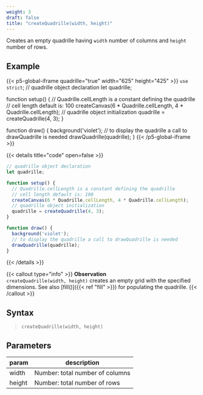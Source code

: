 ```yaml
---
weight: 3
draft: false
title: "createQuadrille(width, height)"
---
```


Creates an empty quadrille having `width` number of columns and `height` number of rows.

## Example

{{< p5-global-iframe quadrille="true" width="625" height="425" >}}
`use strict`;
// quadrille object declaration
let quadrille;

function setup() {
  // Quadrille.cellLength is a constant defining the quadrille
  // cell length default is: 100
  createCanvas(6 * Quadrille.cellLength, 4 * Quadrille.cellLength);
  // quadrille object initialization
  quadrille = createQuadrille(4, 3);
}

function draw() {
  background('violet');
  // to display the quadrille a call to drawQuadrille is needed
  drawQuadrille(quadrille);
}
{{< /p5-global-iframe >}}

{{< details title="code" open=false >}}
```js
// quadrille object declaration
let quadrille;

function setup() {
  // Quadrille.cellLength is a constant defining the quadrille
  // cell length default is: 100
  createCanvas(6 * Quadrille.cellLength, 4 * Quadrille.cellLength);
  // quadrille object initialization
  quadrille = createQuadrille(4, 3);
}

function draw() {
  background('violet');
  // to display the quadrille a call to drawQuadrille is needed
  drawQuadrille(quadrille);
}
```
{{< /details >}}

{{< callout type="info" >}}
**Observation**\
`createQuadrille(width, height)` creates an empty grid with the specified dimensions. See also [fill()]({{< ref "fill" >}}) for populating the quadrille.
{{< /callout >}}

## Syntax

> `createQuadrille(width, height)`

## Parameters

| param  | description                       |
|--------|-----------------------------------|
| width  | Number: total number of columns   |
| height | Number: total number of rows      |